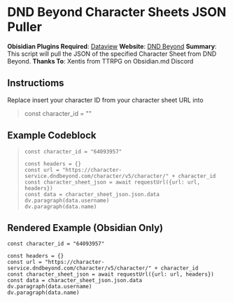 # DND Beyond Character Sheets JSON Puller
**Obisidian Plugins Required**: [Dataview](https://github.com/blacksmithgu/obsidian-dataview)
**Website**: [DND Beyond](http://www.dndbeyond.com/)
**Summary**: This script will pull the JSON of the specified Character Sheet from DND Beyond. 
**Thanks To**: Xentis from TTRPG on Obsidian.md Discord

## Instructioms
Replace insert your character ID from your character sheet URL into
> const character_id = "" 

## Example Codeblock
>```dataviewjs
>const character_id = "64093957" 
>
>const headers = {}
>const url = "https://character-service.dndbeyond.com/character/v5/character/" + character_id
>const character_sheet_json = await requestUrl({url: url, headers})
>const data = character_sheet_json.json.data
>dv.paragraph(data.username)
>dv.paragraph(data.name)
>```

## Rendered Example (Obsidian Only)
```dataviewjs
const character_id = "64093957"

const headers = {}
const url = "https://character-service.dndbeyond.com/character/v5/character/" + character_id
const character_sheet_json = await requestUrl({url: url, headers})
const data = character_sheet_json.json.data
dv.paragraph(data.username)
dv.paragraph(data.name)
```
